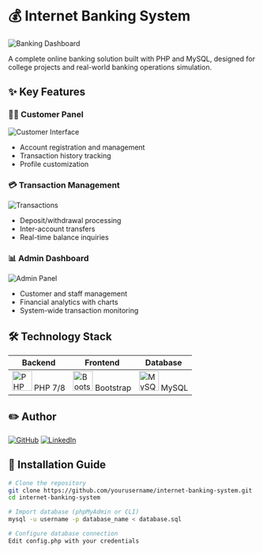 # 💰 Internet Banking System

![Banking Dashboard](screenshots/dashboard.png)

A complete online banking solution built with PHP and MySQL, designed for college projects and real-world banking operations simulation.

## ✨ Key Features

### 👨‍💼 Customer Panel
![Customer Interface](screenshots/customer-portal.png)
- Account registration and management
- Transaction history tracking
- Profile customization

### 💳 Transaction Management
![Transactions](screenshots/transactions.png)
- Deposit/withdrawal processing
- Inter-account transfers
- Real-time balance inquiries

### 📊 Admin Dashboard
![Admin Panel](screenshots/admin-panel.png)
- Customer and staff management
- Financial analytics with charts
- System-wide transaction monitoring

## 🛠️ Technology Stack

| Backend | Frontend | Database |
|---------|----------|----------|
| <img src="https://cdn.jsdelivr.net/gh/devicons/devicon/icons/php/php-original.svg" width="40" title="PHP"> PHP 7/8 | <img src="https://cdn.jsdelivr.net/gh/devicons/devicon/icons/bootstrap/bootstrap-original.svg" width="40" title="Bootstrap"> Bootstrap | <img src="https://cdn.jsdelivr.net/gh/devicons/devicon/icons/mysql/mysql-original.svg" width="40" title="MySQL"> MySQL |

## ✏️ Author <a name="author"></a>

[![GitHub](https://img.shields.io/badge/-Ingrid_Vasconcelos-181717?logo=github&logoColor=white)](https://github.com/Ingridvasc)
[![LinkedIn](https://img.shields.io/badge/-Linkedin-0A66C2?logo=linkedin)](https://www.linkedin.com/in/ingrid-karoline-vasconcelos-da-silva-18635a230/)

## 🚀 Installation Guide

```bash
# Clone the repository
git clone https://github.com/yourusername/internet-banking-system.git
cd internet-banking-system

# Import database (phpMyAdmin or CLI)
mysql -u username -p database_name < database.sql

# Configure database connection
Edit config.php with your credentials
